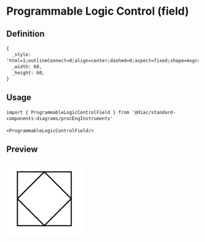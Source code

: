 # Programmable Logic Control (field)

## Definition

```
{
  _style: 'html=1;outlineConnect=0;align=center;dashed=0;aspect=fixed;shape=mxgraph.pid2inst.progLogCont;mounting=field',
  _width: 60,
  _height: 60,
}
```

## Usage

```
import { ProgrammableLogicControlField } from '@diac/standard-components-diagrams/procEngInstruments'

<ProgrammableLogicControlField/>
```

## Preview

<img src="./programmable-logic-control-field.png" width="200"/>
